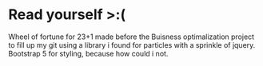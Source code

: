 # Read yourself >:(

Wheel of fortune for 23+1 made before the Buisness optimalization project to fill up my git
using a library i found for particles with a sprinkle of jquery. Bootstrap 5 for styling, because how could i not.
